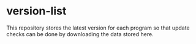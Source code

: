 # version-list
This repository stores the latest version for each program so that update checks can be done by downloading the data stored here.
